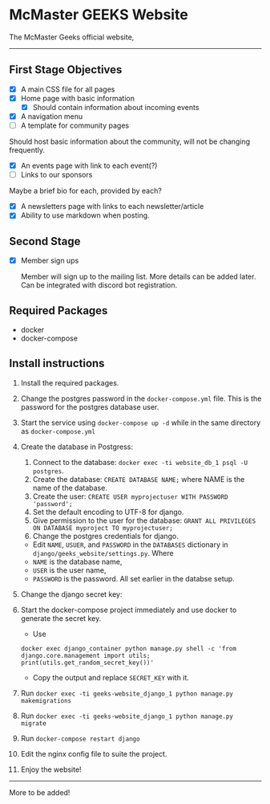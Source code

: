 # McMaster GEEKS Website

The McMaster Geeks official website,

---
## First Stage Objectives
 - [X] A main CSS file for all pages
 - [X] Home page with basic information
   - [X] Should contain information about incoming events
 - [X] A navigation menu
 - [ ] A template for community pages

 Should host basic information about the community, will not be changing frequently.

 - [X] An events page with link to each event(?)
 - [ ] Links to our sponsors

 Maybe a brief bio for each, provided by each?

 - [X] A newsletters page with links to each newsletter/article
 - [X] Ability to use markdown when posting.
 
## Second Stage

 - [X] Member sign ups

   Member will sign up to the mailing list. More details can be added later. Can be integrated with discord bot registration.

## Required Packages

 - docker
 - docker-compose

## Install instructions

 
1. Install the required packages.
1. Change the postgres password in the `docker-compose.yml` file. This is the password for the postgres database user.
3. Start the service using `docker-compose up -d` while in the same directory as `docker-compose.yml`
4. Create the database in Postgress:
    1. Connect to the database: `docker exec -ti website_db_1 psql -U postgres`.
    2. Create the database: `CREATE DATABASE NAME;` where NAME is the name of the database.
    3. Create the user: `CREATE USER myprojectuser WITH PASSWORD 'password';`
    4. Set the default encoding to UTF-8 for django.
    5. Give permission to the user for the database: `GRANT ALL PRIVILEGES ON DATABASE myproject TO myprojectuser;`
    6. Change the postgres credentials for django.
      * Edit `NAME`, `USUER`, and `PASSWORD` in the `DATABASES` dictionary in `django/geeks_website/settings.py`. Where
      * `NAME` is the database name,
      * `USER` is the user name,
      * `PASSWORD` is the password. All set earlier in the databse setup.
5. Change the django secret key:
  1. Start the docker-compose project immediately and use docker to generate the secret key.
      - Use 
      ```
      docker exec django_container python manage.py shell -c 'from django.core.management import utils; print(utils.get_random_secret_key())'
      ```
      - Copy the output and replace `SECRET_KEY` with it.
      
6. Run `docker exec -ti geeks-website_django_1 python manage.py makemigrations`
7. Run `docker exec -ti geeks-website_django_1 python manage.py migrate`
8. Run `docker-compose restart django`
9. Edit the nginx config file to suite the project.
10. Enjoy the website!

---

More to be added!
